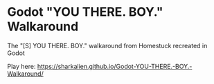 # Godot "YOU THERE. BOY." Walkaround
The "[S] YOU THERE. BOY." walkaround from Homestuck recreated in Godot

Play here: https://sharkalien.github.io/Godot-YOU-THERE.-BOY.-Walkaround/
